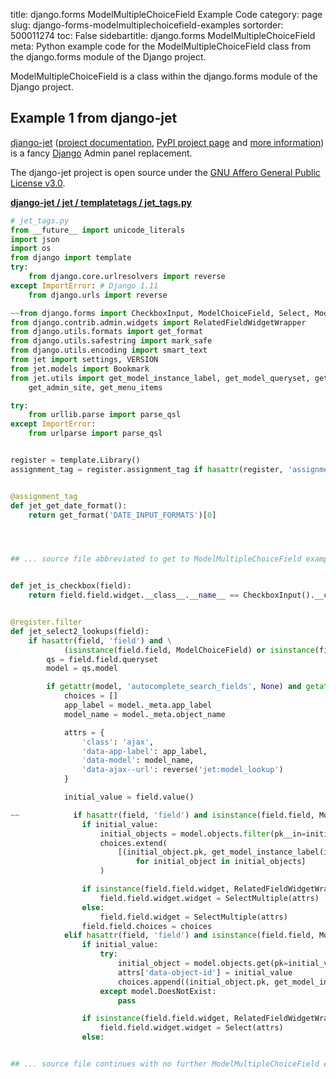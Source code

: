title: django.forms ModelMultipleChoiceField Example Code
category: page
slug: django-forms-modelmultiplechoicefield-examples
sortorder: 500011274
toc: False
sidebartitle: django.forms ModelMultipleChoiceField
meta: Python example code for the ModelMultipleChoiceField class from the django.forms module of the Django project.


ModelMultipleChoiceField is a class within the django.forms module of the Django project.


## Example 1 from django-jet
[django-jet](https://github.com/geex-arts/django-jet)
([project documentation](https://jet.readthedocs.io/en/latest/),
[PyPI project page](https://pypi.org/project/django-jet/) and
[more information](http://jet.geex-arts.com/))
is a fancy [Django](/django.html) Admin panel replacement.

The django-jet project is open source under the
[GNU Affero General Public License v3.0](https://github.com/geex-arts/django-jet/blob/dev/LICENSE).

[**django-jet / jet / templatetags / jet_tags.py**](https://github.com/geex-arts/django-jet/blob/dev/jet/templatetags/jet_tags.py)

```python
# jet_tags.py
from __future__ import unicode_literals
import json
import os
from django import template
try:
    from django.core.urlresolvers import reverse
except ImportError: # Django 1.11
    from django.urls import reverse

~~from django.forms import CheckboxInput, ModelChoiceField, Select, ModelMultipleChoiceField, SelectMultiple
from django.contrib.admin.widgets import RelatedFieldWidgetWrapper
from django.utils.formats import get_format
from django.utils.safestring import mark_safe
from django.utils.encoding import smart_text
from jet import settings, VERSION
from jet.models import Bookmark
from jet.utils import get_model_instance_label, get_model_queryset, get_possible_language_codes, \
    get_admin_site, get_menu_items

try:
    from urllib.parse import parse_qsl
except ImportError:
    from urlparse import parse_qsl


register = template.Library()
assignment_tag = register.assignment_tag if hasattr(register, 'assignment_tag') else register.simple_tag


@assignment_tag
def jet_get_date_format():
    return get_format('DATE_INPUT_FORMATS')[0]




## ... source file abbreviated to get to ModelMultipleChoiceField examples ...


def jet_is_checkbox(field):
    return field.field.widget.__class__.__name__ == CheckboxInput().__class__.__name__


@register.filter
def jet_select2_lookups(field):
    if hasattr(field, 'field') and \
            (isinstance(field.field, ModelChoiceField) or isinstance(field.field, ModelMultipleChoiceField)):
        qs = field.field.queryset
        model = qs.model

        if getattr(model, 'autocomplete_search_fields', None) and getattr(field.field, 'autocomplete', True):
            choices = []
            app_label = model._meta.app_label
            model_name = model._meta.object_name

            attrs = {
                'class': 'ajax',
                'data-app-label': app_label,
                'data-model': model_name,
                'data-ajax--url': reverse('jet:model_lookup')
            }

            initial_value = field.value()

~~            if hasattr(field, 'field') and isinstance(field.field, ModelMultipleChoiceField):
                if initial_value:
                    initial_objects = model.objects.filter(pk__in=initial_value)
                    choices.extend(
                        [(initial_object.pk, get_model_instance_label(initial_object))
                            for initial_object in initial_objects]
                    )

                if isinstance(field.field.widget, RelatedFieldWidgetWrapper):
                    field.field.widget.widget = SelectMultiple(attrs)
                else:
                    field.field.widget = SelectMultiple(attrs)
                field.field.choices = choices
            elif hasattr(field, 'field') and isinstance(field.field, ModelChoiceField):
                if initial_value:
                    try:
                        initial_object = model.objects.get(pk=initial_value)
                        attrs['data-object-id'] = initial_value
                        choices.append((initial_object.pk, get_model_instance_label(initial_object)))
                    except model.DoesNotExist:
                        pass

                if isinstance(field.field.widget, RelatedFieldWidgetWrapper):
                    field.field.widget.widget = Select(attrs)
                else:


## ... source file continues with no further ModelMultipleChoiceField examples...

```

